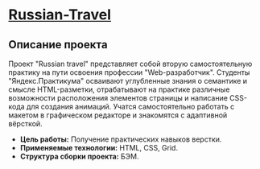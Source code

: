 # [Russian-Travel](https://volkovdev.github.io/russian-travel/)

## Описание проекта
Проект "Russian travel" представляет собой вторую самостоятельную практику на пути освоения профессии "Web-разработчик". Студенты "Яндекс.Практикума" осваивают углубленные знания о семантике и смысле HTML-разметки, отрабатывают на практике различные возможности расположения элементов страницы и написание CSS-кода для создания анимаций. 
Учатся самостоятельно работать с макетом в графическом редакторе и знакомятся с адаптивной вёрсткой.  

* **Цель работы:** Получение практических навыков верстки.
* **Применяемые технологии:** HTML, CSS, Grid.
* **Структура сборки проекта:** БЭМ.

